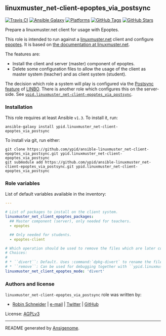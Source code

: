 ## linuxmuster_net-client-epoptes_via_postsync

<!-- This file was generated by Ansigenome. Do not edit this file directly but
     instead have a look at the files in the ./meta/ directory. -->

[![Travis CI](http://img.shields.io/travis/ypid/ansible-linuxmuster_net-client-epoptes_via_postsync.svg?style=flat)](http://travis-ci.org/ypid/ansible-linuxmuster_net-client-epoptes_via_postsync)
[![Ansible Galaxy](http://img.shields.io/badge/galaxy-ypid.linuxmuster_net–client–epoptes_via_postsync-660198.svg?style=flat)](https://galaxy.ansible.com/detail#/role/4114)
[![Platforms](http://img.shields.io/badge/platforms-debian%20/%20linuxmint%20/%20ubuntu-lightgrey.svg?style=flat)](https://galaxy.ansible.com/detail#/role/4114)
[![GitHub Tags](https://img.shields.io/github/tag/ypid/ansible-linuxmuster_net-client-epoptes_via_postsync.svg)](https://github.com/ypid/ansible-linuxmuster_net-client-epoptes_via_postsync)
[![GitHub Stars](https://img.shields.io/github/stars/ypid/ansible-linuxmuster_net-client-epoptes_via_postsync.svg)](https://github.com/ypid/ansible-linuxmuster_net-client-epoptes_via_postsync)


Prepare a linuxmuster.net client for usage with Epoptes.

This role is intended to run against a [linuxmuster.net](https://linuxmuster.net) client and configure [epoptes](http://www.epoptes.org/).
It is based on [the documentation at linuxmuster.net](http://www.linuxmuster.net/wiki/anwenderwiki:linuxclient:epoptes).

The features are:

* Install the client and server (master) component of epoptes.
* Delete some configuration files to allow the usage of the client as master system (teacher) and as client system (student).

The decision which role a system will play is configured via the [Postsync feature](http://www.linuxmuster.net/wiki/anwenderwiki:linbo:postsync_scripte:start) of [LINBO](https://de.wikipedia.org/wiki/LINBO).
There is another role which configures this on the server-side. See [`ypid.linuxmuster_net-client-epoptes_via_postsync`](https://galaxy.ansible.com/list#/roles/4113).

### Installation

This role requires at least Ansible `v1.3`. To install it, run:

```Shell
ansible-galaxy install ypid.linuxmuster_net-client-epoptes_via_postsync
```

To install via git, run either:

```Shell
git clone https://github.com/ypid/ansible-linuxmuster_net-client-epoptes_via_postsync.git ypid.linuxmuster_net-client-epoptes_via_postsync
git submodule add https://github.com/ypid/ansible-linuxmuster_net-client-epoptes_via_postsync.git ypid.linuxmuster_net-client-epoptes_via_postsync
```



### Role variables

List of default variables available in the inventory:

```YAML
---

# List of packages to install on the client system.
linuxmuster_net_client_epoptes_packages:
  ## Master component (server), only needed for teachers.
  - epoptes

  ## Only needed for students.
  - epoptes-client

# Which operation should be used to remove the files which are later coped into the client systems via Postsync.
# Choices:
#
# * ``divert``: Default. Uses :command:`dpkg-divert` to rename the files. This operation is package management aware and thus preferred.
# * ``remove``: Can be used for debugging together with ``ypid.linuxmuster_net-server-epoptes_via_postsync`` against a client.
linuxmuster_net_client_epoptes_mode: 'divert'
```




### Authors and license

`linuxmuster_net-client-epoptes_via_postsync` role was written by:

- [Robin Schneider](http://ypid.de/) | [e-mail](mailto:ypid@riseup.net) | [Twitter](https://twitter.com/ypid) | [GitHub](https://github.com/ypid)

License: [AGPLv3](https://tldrlegal.com/license/gnu-affero-general-public-license-v3-%28agpl-3.0%29)

***

README generated by [Ansigenome](https://github.com/nickjj/ansigenome/).
